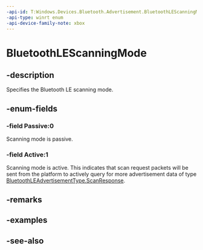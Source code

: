 ```yaml
---
-api-id: T:Windows.Devices.Bluetooth.Advertisement.BluetoothLEScanningMode
-api-type: winrt enum
-api-device-family-note: xbox
---
```


<!-- Enumeration syntax
public enum Windows.Devices.Bluetooth.Advertisement.BluetoothLEScanningMode : int
-->

# BluetoothLEScanningMode

## -description
Specifies the Bluetooth LE scanning mode.

## -enum-fields
### -field Passive:0
Scanning mode is passive.

### -field Active:1
Scanning mode is active. This indicates that scan request packets will be sent from the platform to actively query for more advertisement data of type [BluetoothLEAdvertisementType.ScanResponse](bluetoothleadvertisementtype.md).


## -remarks

## -examples

## -see-also